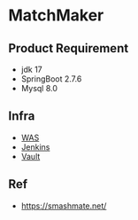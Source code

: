 # MatchMaker

## Product Requirement
- jdk 17
- SpringBoot 2.7.6
- Mysql 8.0

## Infra

- [WAS](http://192.168.200.119:10000)
- [Jenkins](http://192.168.200.119:18080)
- [Vault](http://192.168.200.119:18200)


## Ref
- https://smashmate.net/
